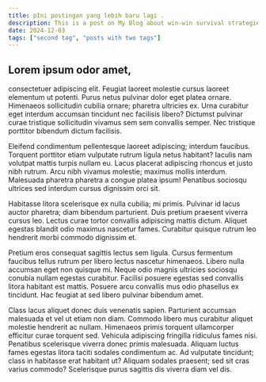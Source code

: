 ```yaml
---
title: pIni postingan yang lebih baru lagi .
description: This is a post on My Blog about win-win survival strategies.
date: 2024-12-03
tags: ["second tag", "posts with two tags"]
---
```


## Lorem ipsum odor amet, 
consectetuer adipiscing elit. Feugiat laoreet molestie cursus laoreet elementum ut potenti. Purus netus pulvinar dolor eget platea ornare. Himenaeos sollicitudin cubilia ornare; pharetra ultricies ex. Urna curabitur eget interdum accumsan tincidunt nec facilisis libero? Dictumst pulvinar curae tristique sollicitudin vivamus sem sem convallis semper. Nec tristique porttitor bibendum dictum facilisis.

Eleifend condimentum pellentesque laoreet adipiscing; interdum faucibus. Torquent porttitor etiam vulputate rutrum ligula netus habitant? Iaculis nam volutpat mattis turpis nullam eu. Lacus placerat adipiscing rhoncus et justo nibh rutrum. Arcu nibh vivamus molestie; maximus mollis interdum. Malesuada pharetra pharetra a congue platea ipsum! Penatibus sociosqu ultrices sed interdum cursus dignissim orci sit.

Habitasse litora scelerisque ex nulla cubilia; mi primis. Pulvinar id lacus auctor pharetra; diam bibendum parturient. Duis pretium praesent viverra cursus leo. Lectus curae tortor convallis adipiscing mattis dictum. Aliquet egestas blandit odio maximus nascetur fames. Curabitur quisque rutrum leo hendrerit morbi commodo dignissim et.

Pretium eros consequat sagittis lectus sem ligula. Cursus fermentum faucibus tellus rutrum per libero lectus nascetur himenaeos. Libero nulla accumsan eget non quisque mi. Neque odio magnis ultricies sociosqu conubia nullam egestas curabitur. Facilisi posuere egestas sed convallis litora habitant est mattis. Posuere arcu convallis mus odio phasellus ex tincidunt. Hac feugiat at sed libero pulvinar bibendum amet.

Class lacus aliquet donec duis venenatis sapien. Parturient accumsan malesuada et vel ut etiam non diam. Commodo libero mus curabitur aliquet molestie hendrerit ac nullam. Himenaeos primis torquent ullamcorper efficitur curae torquent sed. Vehicula adipiscing fringilla ridiculus fames nisi. Penatibus scelerisque viverra donec primis malesuada. Aliquam luctus fames egestas litora taciti sodales condimentum ac. Ad vulputate tincidunt; class in habitasse erat habitant ut? Aliquam sodales praesent; sed sit cras varius commodo? Scelerisque purus sagittis dis viverra diam vel dis.
